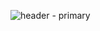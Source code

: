 ![header - primary](https://user-images.githubusercontent.com/51142227/224811036-6ef97f87-6e51-45e9-bf4f-159d2a76b2e4.gif)
